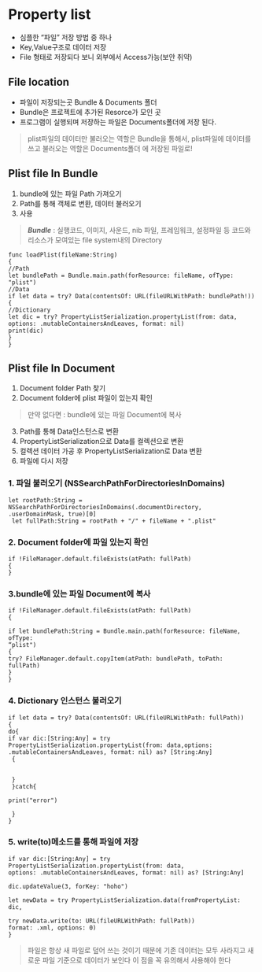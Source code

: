 # Property list

- 심플한 “파일” 저장 방법 중 하나
- Key,Value구조로 데이터 저장
- File 형태로 저장되다 보니 외부에서 Access가능(보안 취약)

## File location

- 파일이 저장되는곳 Bundle & Documents 폴더 
- Bundle은 프로젝트에 추가된 Resorce가 모인 곳
- 프로그램이 실행되며 저장하는 파일은 Documents폴더에 저장 된다.

> plist파일의 데이터만 불러오는 역할은 Bundle을 통해서, plist파일에 데이터를 쓰고 불러오는 역할은 Documents폴더 에 저장된 파일로!

## Plist file In Bundle

1. bundle에 있는 파일 Path 가져오기
2. Path를 통해 객체로 변환, 데이터 불러오기
3. 사용

 > ***Bundle*** : 실행코드, 이미지, 사운드, nib 파일, 프레임워크, 설정파일 등 코드와 리소스가 모여있는 file system내의 Directory

~~~
func loadPlist(fileName:String){//Pathlet bundlePath = Bundle.main.path(forResource: fileName, ofType: "plist")//Dataif let data = try? Data(contentsOf: URL(fileURLWithPath: bundlePath!)){//Dictionary
let dic = try? PropertyListSerialization.propertyList(from: data, options: .mutableContainersAndLeaves, format: nil)print(dic)}}
~~~

## Plist file In Document

1. Document folder Path 찾기
2. Document folder에 plist 파일이 있는지 확인

> 만약 없다면 : bundle에 있는 파일 Document에 복사 

3. Path를 통해 Data인스턴스로 변환
4. PropertyListSerialization으로 Data를 컬렉션으로 변환
5. 컬렉션 데이터 가공 후 PropertyListSerialization로 Data 변환
6. 파일에 다시 저장

### 1. 파일 불러오기 (NSSearchPathForDirectoriesInDomains)
~~~
let rootPath:String = NSSearchPathForDirectoriesInDomains(.documentDirectory,.userDomainMask, true)[0]
 let fullPath:String = rootPath + "/" + fileName + ".plist"
~~~
### 2. Document folder에 파일 있는지 확인
~~~
if !FileManager.default.fileExists(atPath: fullPath)
{
}
~~~
### 3.bundle에 있는 파일 Document에 복사
~~~
if !FileManager.default.fileExists(atPath: fullPath)
{
 if let bundlePath:String = Bundle.main.path(forResource: fileName, ofType:“plist"){try? FileManager.default.copyItem(atPath: bundlePath, toPath: fullPath)}
}
~~~

### 4. Dictionary 인스턴스 불러오기

~~~
if let data = try? Data(contentsOf: URL(fileURLWithPath: fullPath))
{
do{
if var dic:[String:Any] = try PropertyListSerialization.propertyList(from: data,options: .mutableContainersAndLeaves, format: nil) as? [String:Any]
 {


 }
 }catch{

print("error")

 }
}
~~~

### 5. write(to)메소드를 통해 파일에 저장

~~~
if var dic:[String:Any] = try PropertyListSerialization.propertyList(from: data,options: .mutableContainersAndLeaves, format: nil) as? [String:Any]
dic.updateValue(3, forKey: "hoho")

let newData = try PropertyListSerialization.data(fromPropertyList: dic, 

try newData.write(to: URL(fileURLWithPath: fullPath))
format: .xml, options: 0)}
~~~

> 파일은 항상 새 파일로 덮어 쓰는 것이기 때문에 기존 데이터는 모두 사라지고 새로운 파일 기준으로 데이터가 보인다
> 이 점을 꼭 유의해서 사용해야 한다


